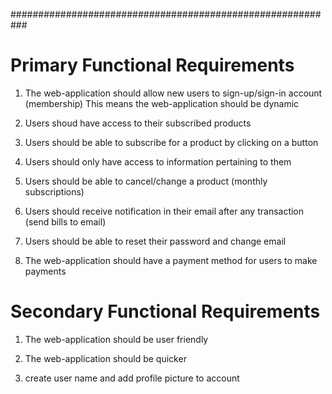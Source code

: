 

###########################################################

# Primary Functional Requirements
1. The web-application should allow new users to sign-up/sign-in account (membership)
    This means the web-application should be dynamic

2. Users shoud have access to their subscribed products

3. Users should be able to subscribe for a product by clicking on a button

4. Users should only have access to information pertaining to them 

5. Users should be able to cancel/change a product (monthly subscriptions)

6. Users should receive notification in their email after any transaction (send bills to email)

7. Users should be able to reset their password and change email

8. The web-application should have a payment method for users to make payments



# Secondary Functional Requirements
1. The web-application should be user friendly

2. The web-application should be quicker

3. create user name and add profile picture to account

